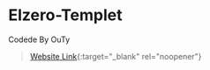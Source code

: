 # Elzero-Templet
Codede By OuTy
>[Website Link](https://outy511.github.io/Calculator/){:target="_blank" rel="noopener"}
